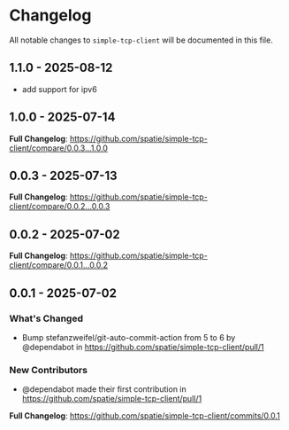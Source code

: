 # Changelog

All notable changes to `simple-tcp-client` will be documented in this file.

## 1.1.0 - 2025-08-12

- add support for ipv6

## 1.0.0 - 2025-07-14

**Full Changelog**: https://github.com/spatie/simple-tcp-client/compare/0.0.3...1.0.0

## 0.0.3 - 2025-07-13

**Full Changelog**: https://github.com/spatie/simple-tcp-client/compare/0.0.2...0.0.3

## 0.0.2 - 2025-07-02

**Full Changelog**: https://github.com/spatie/simple-tcp-client/compare/0.0.1...0.0.2

## 0.0.1 - 2025-07-02

### What's Changed

* Bump stefanzweifel/git-auto-commit-action from 5 to 6 by @dependabot in https://github.com/spatie/simple-tcp-client/pull/1

### New Contributors

* @dependabot made their first contribution in https://github.com/spatie/simple-tcp-client/pull/1

**Full Changelog**: https://github.com/spatie/simple-tcp-client/commits/0.0.1
